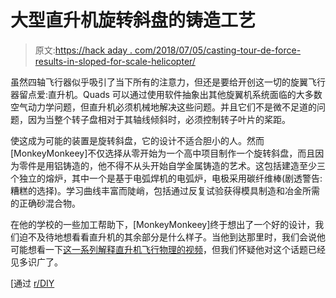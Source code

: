 # 大型直升机旋转斜盘的铸造工艺

> 原文:[https://hack aday . com/2018/07/05/casting-tour-de-force-results-in-sloped-for-scale-helicopter/](https://hackaday.com/2018/07/05/casting-tour-de-force-results-in-swashplate-for-scale-helicopter/)

虽然四轴飞行器似乎吸引了当下所有的注意力，但还是要给开创这一切的旋翼飞行器留点爱:直升机。Quads 可以通过使用软件抽象出其他旋翼机系统面临的大多数空气动力学问题，但直升机必须机械地解决这些问题。并且它们不是微不足道的问题，因为当整个转子盘相对于其轴线倾斜时，必须控制转子叶片的桨距。

使这成为可能的装置是旋转斜盘，它的设计不适合胆小的人。然而[MonkeyMonkeey]不仅选择从零开始为一个高中项目制作一个旋转斜盘，而且因为零件是用铝铸造的，他不得不从头开始自学金属铸造的艺术。这包括建造至少三个独立的熔炉，其中一个是基于电弧焊机的电弧炉，电极采用碳纤维棒(剧透警告:糟糕的选择)。学习曲线丰富而陡峭，包括通过反复试验获得模具制造和冶金所需的正确砂混合物。

在他的学校的一些加工帮助下，[MonkeyMonkeey]终于想出了一个好的设计，我们迫不及待地想看看直升机的其余部分是什么样子。当他到达那里时，我们会说他可能想看一下[这一系列解释直升机飞行物理的视频](https://hackaday.com/2012/04/20/model-helicopter-physics/#more-71811)，但我们怀疑他对这个话题已经见多识广了。

[通过 [r/DIY](https://www.reddit.com/r/DIY/comments/8tdb8v/casting_a_rotorhead_and_swashplate_for_a/)